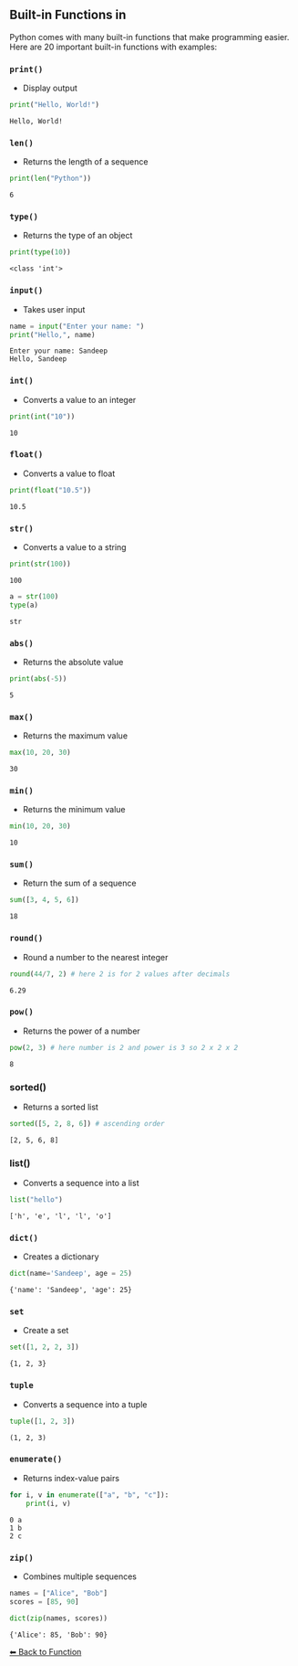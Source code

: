 ## Built-in Functions in

Python comes with many built-in functions that make programming easier. Here are 20 important built-in functions with examples:

### `print()` 
* Display output


```python
print("Hello, World!")
```

    Hello, World!
    

### `len()` 
* Returns the length of a sequence


```python
print(len("Python"))
```

    6
    

### `type()` 
* Returns the type of an object


```python
print(type(10))
```

    <class 'int'>
    

### `input()`
* Takes user input


```python
name = input("Enter your name: ")
print("Hello,", name)
```

    Enter your name: Sandeep
    Hello, Sandeep
    

### `int()` 
* Converts a value to an integer


```python
print(int("10"))
```

    10
    

### `float()`
* Converts a value to float



```python
print(float("10.5"))
```

    10.5
    

### `str()` 
* Converts a value to a string


```python
print(str(100))
```

    100
    


```python
a = str(100)
type(a)
```




    str



### `abs()` 
* Returns the absolute value


```python
print(abs(-5))
```

    5
    

### `max()`
* Returns the maximum value


```python
max(10, 20, 30)
```




    30



### `min()`
* Returns the minimum value


```python
min(10, 20, 30)
```




    10



### `sum()`
* Return the sum of a sequence


```python
sum([3, 4, 5, 6])
```




    18



### `round()`
* Round a number to the nearest integer


```python
round(44/7, 2) # here 2 is for 2 values after decimals
```




    6.29



### `pow()` 
* Returns the power of a number


```python
pow(2, 3) # here number is 2 and power is 3 so 2 x 2 x 2
```




    8



### sorted()
* Returns a sorted list


```python
sorted([5, 2, 8, 6]) # ascending order
```




    [2, 5, 6, 8]



### list()
* Converts a sequence into a list



```python
list("hello")
```




    ['h', 'e', 'l', 'l', 'o']



### `dict()`
* Creates a dictionary


```python
dict(name='Sandeep', age = 25)
```




    {'name': 'Sandeep', 'age': 25}



### `set`
* Create a set



```python
set([1, 2, 2, 3])
```




    {1, 2, 3}



### `tuple`
* Converts a sequence into a tuple


```python
tuple([1, 2, 3])
```




    (1, 2, 3)



### `enumerate()`
* Returns index-value pairs


```python
for i, v in enumerate(["a", "b", "c"]):
    print(i, v)
```

    0 a
    1 b
    2 c
    

### `zip()`
* Combines multiple sequences


```python
names = ["Alice", "Bob"]
scores = [85, 90]

dict(zip(names, scores))
```




    {'Alice': 85, 'Bob': 90}



[⬅ Back to Function](../Functions.md)
